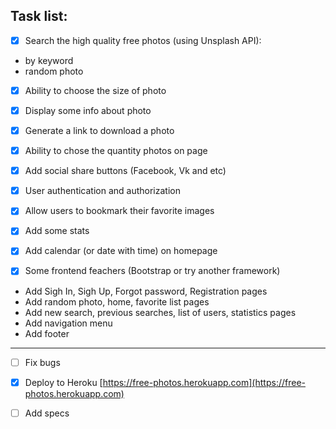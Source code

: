 ## Task list:

- [x] Search the high quality free photos (using Unsplash  API): 
* by keyword 
* random photo 

- [x] Ability to choose the size of photo

- [x] Display some info about photo 

- [x] Generate a link to download a photo

- [x] Ability to chose the quantity photos on page

- [x] Add social share buttons (Facebook, Vk and etc) 

- [x] User authentication and authorization 

- [x] Allow users to bookmark their favorite images 

- [x] Add some stats 

- [x] Add calendar (or date with time) on homepage 

- [x] Some frontend feachers (Bootstrap or try another framework)
* Add Sigh In, Sigh Up, Forgot password, Registration pages
* Add random photo, home, favorite list pages 
* Add new search, previous searches, list of users, statistics pages
* Add navigation menu 
* Add footer 
---

- [ ] Fix bugs

- [x] Deploy to Heroku
[https://free-photos.herokuapp.com](https://free-photos.herokuapp.com)

- [ ] Add specs
